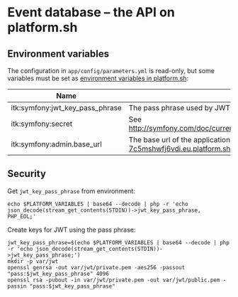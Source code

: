 Event database – the API on platform.sh
=======================================

Environment variables
---------------------

The configuration in `app/config/parameters.yml` is read-only, but some variables must be set as [environment variables in platform.sh](https://docs.platform.sh/development/environment-variables.html):

Name | Description
-----|------------
itk:symfony:jwt_key_pass_phrase | The pass phrase used by JWT (see [Security](#security))
itk:symfony:secret | See http://symfony.com/doc/current/reference/configuration/framework.html#secret
itk:symfony:admin.base_url | The base url of the application, e.g. http://test-t6dnbai-7c5mshwfj6vdi.eu.platform.sh. Used for generating absolute urls.

Security
--------

Get `jwt_key_pass_phrase` from environment:

```
echo $PLATFORM_VARIABLES | base64 --decode | php -r 'echo json_decode(stream_get_contents(STDIN))->jwt_key_pass_phrase, PHP_EOL;'
```

Create keys for JWT using the pass phrase:

```
jwt_key_pass_phrase=$(echo $PLATFORM_VARIABLES | base64 --decode | php -r 'echo json_decode(stream_get_contents(STDIN))->jwt_key_pass_phrase;')
mkdir -p var/jwt
openssl genrsa -out var/jwt/private.pem -aes256 -passout "pass:$jwt_key_pass_phrase" 4096
openssl rsa -pubout -in var/jwt/private.pem -out var/jwt/public.pem -passin "pass:$jwt_key_pass_phrase"
```
